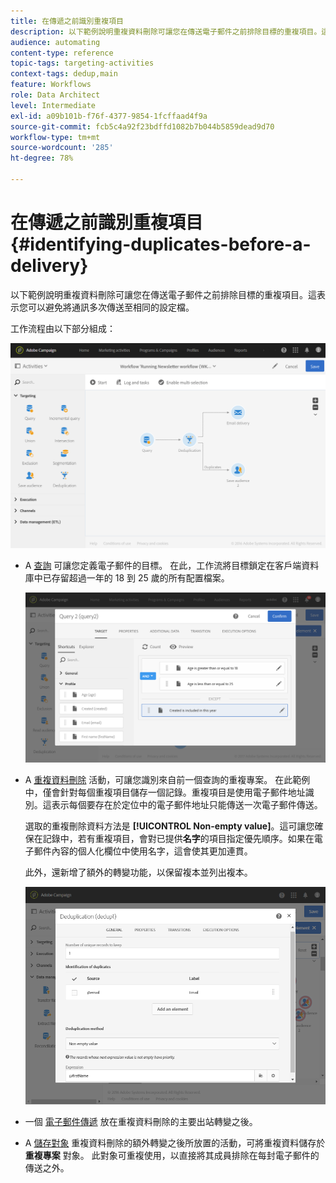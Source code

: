 ```yaml
---
title: 在傳遞之前識別重複項目
description: 以下範例說明重複資料刪除可讓您在傳送電子郵件之前排除目標的重複項目。這表示您可以避免將通訊多次傳送至相同的設定檔。
audience: automating
content-type: reference
topic-tags: targeting-activities
context-tags: dedup,main
feature: Workflows
role: Data Architect
level: Intermediate
exl-id: a09b101b-f76f-4377-9854-1fcffaad4f9a
source-git-commit: fcb5c4a92f23bdffd1082b7b044b5859dead9d70
workflow-type: tm+mt
source-wordcount: '285'
ht-degree: 78%

---
```


# 在傳遞之前識別重複項目 {#identifying-duplicates-before-a-delivery}

以下範例說明重複資料刪除可讓您在傳送電子郵件之前排除目標的重複項目。這表示您可以避免將通訊多次傳送至相同的設定檔。

工作流程由以下部分組成：

![](assets/deduplication_example_workflow.png)

* A [查詢](../../automating/using/query.md) 可讓您定義電子郵件的目標。 在此，工作流將目標鎖定在客戶端資料庫中已存留超過一年的 18 到 25 歲的所有配置檔案。

   ![](assets/deduplication_example_query.png)

* A [重複資料刪除](../../automating/using/deduplication.md) 活動，可讓您識別來自前一個查詢的重複專案。 在此範例中，僅會針對每個重複項目儲存一個記錄。重複項目是使用電子郵件地址識別。這表示每個要存在於定位中的電子郵件地址只能傳送一次電子郵件傳送。

   選取的重複刪除資料方法是 **[!UICONTROL Non-empty value]**。這可讓您確保在記錄中，若有重複項目，會對已提供&#x200B;**名字**&#x200B;的項目指定優先順序。如果在電子郵件內容的個人化欄位中使用名字，這會使其更加連貫。

   此外，還新增了額外的轉變功能，以保留複本並列出複本。

   ![](assets/deduplication_example_dedup.png)

* 一個 [電子郵件傳遞](../../automating/using/email-delivery.md) 放在重複資料刪除的主要出站轉變之後。
* A [儲存對象](../../automating/using/save-audience.md) 重複資料刪除的額外轉變之後所放置的活動，可將重複資料儲存於 **重複專案** 對象。 此對象可重複使用，以直接將其成員排除在每封電子郵件的傳送之外。

